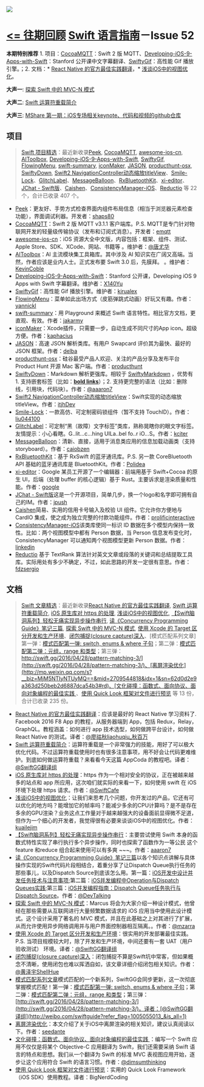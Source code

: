 ![](http://dulema.sinaapp.com/logo/sl-banner.png)

**[<= 往期回顾](https://github.com/ipader/SwiftGuide/blob/master/weekly/README.md)**
[Swift 语言指南](https://github.com/ipader/SwiftGuide)－Issue 52
===
**本期特别推荐** 1. 项目：[CocoaMQTT](https://github.com/emqtt/CocoaMQTT)：Swift 2 版 MQTT、[Developing-iOS-9-Apps-with-Swift](https://github.com/X140Yu/Developing-iOS-9-Apps-with-Swift)：Stanford 公开课中文字幕翻译、[SwiftyGif](https://github.com/kirualex/SwiftyGif)：高性能 Gif 播放引擎。；2. 文档：* [React Native 的官方最佳实践翻译](http://f8-app.liaohuqiu.net/)，* [浅谈iOS中的视图优化](http://www.jianshu.com/p/5c968a240e27?utm_campaign=hugo&utm_medium=reader_share&utm_content=note&utm_source=weibo)。

**大声一**: [探索 Swift 中的 MVC-N 模式](https://realm.io/cn/news/slug-marcus-zarra-exploring-mvcn-swift/)

**大声二**: [Swift 运算符重载简介](http://swift.gg/2016/04/19/operator-overloading-swift/)

**大声三**: [MShare 第一期：iOS专场相关keynote、代码和视频的github仓库](https://github.com/mengxiangyue/MShare_Salon)


## 项目
> [Swift 项目精选](https://github.com/ipader/SwiftGuide/blob/master/Featured.md)：最近新收录[Peek](https://github.com/shaps80/Peek), [CocoaMQTT](https://github.com/emqtt/CocoaMQTT), [awesome-ios-cn](https://github.com/jobbole/awesome-ios-cn), [AIToolbox](https://github.com/KevinCoble/AIToolbox),  [Developing-iOS-9-Apps-with-Swift](https://github.com/X140Yu/Developing-iOS-9-Apps-with-Swift), [SwiftyGif](https://github.com/kirualex/SwiftyGif), [FlowingMenu](https://github.com/yannickl/FlowingMenu), [swift-summary](https://github.com/jakarmy/swift-summary), [iconMaker](https://github.com/kaphacius/IconMaker), [JASON](https://github.com/delba/JASON), [producthunt-osx](https://github.com/producthunt/producthunt-osx), [SwiftyDown](https://github.com/aaaron7/SwiftyDown), [Swift2 NavigationController动态缩放titleView](https://github.com/itjhDev/NavTopImage)、[Smile-Lock](https://github.com/liu044100/Smile-Lock)、[GlitchLabel](https://github.com/kciter/GlitchLabel)、[MessageBalloon](https://github.com/caiobzen/MessageBalloon)、[RxBluetoothKit](https://github.com/Polidea/RxBluetoothKit)、[xi-editor](https://github.com/google/xi-editor)、[JChat - Swift版](https://github.com/jpush/jchat-swift)、[Caishen](https://github.com/prolificinteractive/Caishen)、[ConsistencyManager-iOS](https://github.com/linkedin/ConsistencyManager-iOS)、[Reductio](https://github.com/fdzsergio/Reductio)   等 22 个，合计已收录 407 个。


* [Peek](https://github.com/shaps80/Peek)：更友好、手势方式检查界面内组件布局信息（相当于浏览器元素检查功能），界面调试利器。开发者：[shaps80](https://github.com/shaps80)
* [CocoaMQTT](https://github.com/emqtt/CocoaMQTT)：Swift 2 版 MQTT v3.1.1 客户端库。P.S. MQTT是专门针对物联网开发的轻量级传输协议（发布和订阅式消息）。开发者：[emqtt](https://github.com/emqtt)
* [awesome-ios-cn](https://github.com/jobbole/awesome-ios-cn)：iOS 资源大全中文版，内容包括：框架、组件、测试、Apple Store、SDK、XCode、网站、书籍等
。维护者：[@唐尤华](http://weibo.com/tangyouhua?is_hot=1)
* [AIToolbox](https://github.com/KevinCoble/AIToolbox)：AI 主流模块集工具箱库。其中涉及 AI 知识实在广阔又高端。当然，作者应该是业内人士。正式发布要 Swift 3.0 后，先膜拜。
。维护者：[KevinCoble](https://github.com/KevinCoble)
* [Developing-iOS-9-Apps-with-Swift](https://github.com/X140Yu/Developing-iOS-9-Apps-with-Swift)：Stanford 公开课，Developing iOS 9 Apps with Swift 字幕翻译。维护者：[X140Yu](https://github.com/X140Yu)
* [SwiftyGif](https://github.com/kirualex/SwiftyGif)：高性能 Gif 播放引擎。维护者：[kirualex](https://github.com/kirualex)
* [FlowingMenu](https://github.com/yannickl/FlowingMenu)：菜单如此出场方式（皮筋弹跳式动画）好玩又有趣。作者：[yannickl](https://github.com/yannickl)
* [swift-summary](https://github.com/jakarmy/swift-summary)：用 Playground 来概述 Swift 语言特性。相比官方文档，更直观、有效。作者：[jakarmy](https://github.com/jakarmy/)
* [iconMaker](https://github.com/kaphacius/IconMaker)：Xcode插件，只需要一步，自动生成不同尺寸的App icon。超级方便。作者：[kaphacius](https://github.com/kaphacius/)
* [JASON](https://github.com/delba/JASON)：高速 JSON 解析类库。有用户 Swapcard 评价其为最快、最好的 JSON 框架。作者：[delba](https://github.com/delba/)
* [producthunt-osx](https://github.com/producthunt/producthunt-osx)：硅谷最受产品人欢迎、关注的产品分享及发布平台 Product Hunt 开源 Mac 客户端。作者：[producthunt](https://github.com/producthunt/)
* [SwiftyDown](https://github.com/aaaron7/SwiftyDown)：Markdown 解析更强库。相较于 [SwiftyMarkdown](https://github.com/SimonFairbairn/SwiftyMarkdown) ，优势有 1. 支持嵌套标签（比如：**[bold links]()**）；2. 支持更完整的语法（比如：删除线，引用块，代码块）。作者：[@aaaron7](http://weibo.com/roseofsharon)
* [Swift2 NavigationController动态缩放titleView](https://github.com/itjhDev/NavTopImage)：Swift实现的动态缩放titleView。作者：[itjhDev](https://github.com/itjhDev/)
* [Smile-Lock](https://github.com/liu044100/Smile-Lock)：一款高仿、可定制密码锁组件（暂不支持 TouchID）。作者：[liu044100](https://github.com/liu044100)
* [GlitchLabel](https://github.com/kciter/GlitchLabel)：可定制“黑（故障）文字标签”类库，熟称晃瞎你的眼文字标签。友情提示：小心看瞎。G..lit...c...hing UILa..bel fo..r iO...S。作者：[kciter](https://github.com/kciter)
* [MessageBalloon](https://github.com/caiobzen/MessageBalloon)：清新、直接，适用于消息类应用的信息加载动画类（支持 storyboard）。作者：[caiobzen](https://github.com/caiobzen)
* [RxBluetoothKit](https://github.com/Polidea/RxBluetoothKit)：基于 RxSwift 的蓝牙通讯库。P.S. 另一款 CoreBluetooth API 基础的蓝牙通讯库是 BluetoothKit。作者：[Polidea](https://github.com/Polidea/)
* [xi-editor](https://github.com/google/xi-editor)：Google 某员工开源了一个编辑器：前端用基于 Swift+Cocoa 的原生 UI，后端（处理 buffer 的核心逻辑）基于 Rust。主要诉求是渲染质量和性能。作者：[google](https://github.com/google/)
* [JChat - Swift版](https://github.com/jpush/jchat-swift)这是一个开源项目，简单几步，换一个logo和名字即可拥有自己的IM。作者：[jpush](https://github.com/jpush/)
* [Caishen](https://github.com/prolificinteractive/Caishen)简易、实用的信用卡号输入及校验 UI 组件。它允许你方便地与 CardIO 集成，使之成为独立完整的付款功能组件。作者：[prolificinteractive](https://github.com/prolificinteractive/)
* [ConsistencyManager-iOS](https://github.com/linkedin/ConsistencyManager-iOS)该类库使同一标识 ID 数据在多个模型内保持一致性。比如：两个视图模型中都有 Person 数据，当 Person 信息发布变化时， ConsistencyManager 可以通知两个视图模型更新 Person 数据。作者：[linkedin](https://github.com/linkedin/)
* [Reductio](https://github.com/fdzsergio/Reductio) 基于 TextRank 算法针对英文文章或段落的关键词和总结提取工具库。实际用处有多少不确定，不过，如此思路的开发一定很有意思。作者：[fdzsergio](https://github.com/fdzsergio)







## 文档
> [Swift 文章精选](https://github.com/ipader/SwiftGuide/blob/master/Featured-Articles.md)：最近新收录[React Native 的官方最佳实践翻译](http://f8-app.liaohuqiu.net/), [Swift 运算符重载简介](http://swift.gg/2016/04/19/operator-overloading-swift/), [iOS 原生库对 https 的处理](http://swiftcafe.io/2016/04/16/swift-https/?hmsr=toutiao.io&utm_medium=toutiao.io&utm_source=toutiao.io), [浅谈iOS中的视图优化](http://www.jianshu.com/p/5c968a240e27?utm_campaign=hugo&utm_medium=reader_share&utm_content=note&utm_source=weibo), [【Swift脑洞系列】轻松无痛实现异步操作串行](http://www.jianshu.com/p/168f92164f06), [读《Concurrency Programming Guide》笔记三篇](), [探索 Swift 中的 MVC-N 模式](https://realm.io/cn/news/slug-marcus-zarra-exploring-mvcn-swift/), [使用 Xcode 的 Target 区分开发和生产环境](http://swift.gg/2016/04/22/using-xcode-targets/)、[闭包捕捉(closure capture)深入](http://shellhue.github.io/2016/04/22/closureCapture/)、[模式匹配系列文章]第一弹：[模式匹配第一弹: switch, enums & where 子句](http://swift.gg/2016/04/26/pattern-matching-1/)；第二弹：[模式匹配第二弹：元组，range 和类型](http://swift.gg/2016/04/27/pattern-matching-2/)；第三弹：[http://swift.gg/2016/04/28/pattern-matching-3/](http://swift.gg/2016/04/28/pattern-matching-3/)、[离屏渲染优化](http://mp.weixin.qq.com/s?__biz=MjM5NTIyNTUyMQ==&mid=2709544818&idx=1&sn=62d0d2e9a363d250beb2d6887dca54b3#rd)、[文化碰撞：函数式、面向协议、面向对象编程的最佳实践 ](https://realm.io/cn/news/tryswift-daniel-steinberg-blending-cultures/)、[使用 Quick Look 框架对文件进行预览](https://segmentfault.com/a/1190000005010273) 等 13 份，合计已收录 235 份。

* [React Native 的官方最佳实践翻译](http://f8-app.liaohuqiu.net/)：应该是最好的 React Native 学习资料了. Facebook 2016 F8 App 的教程，从服务器端到 App，包括 Redux，Relay，GraphQL。教程涵盖：如何进行 app 技术选型，如何做跨平台设计，如何做 React Native 的测试。译者：[@廖祜秋liaohuqiu_秋百万](http://weibo.com/liaohuqiu?refer_flag=1005055013_&is_hot=1)
* [Swift 运算符重载简介](http://swift.gg/2016/04/19/operator-overloading-swift/)：运算符重载是一个非常强力的技能，用好了可以极大优化代码。不过运算符重载使用时也有很多注意事项，用不好会让代码更难维护。到底如何做运算符重载？来看看今天这篇 AppCoda 的教程吧。译者：[@SwiftGG翻译组](http://weibo.com/swiftguide?refer_flag=1005055013_&is_all=1)
* [iOS 原生库对 https 的处理](http://swiftcafe.io/2016/04/16/swift-https/?hmsr=toutiao.io&utm_medium=toutiao.io&utm_source=toutiao.io)：https 作为一个相对安全的协议，正在被越来越多的站点和 app 所应用，这次咱们就实际的来看一下，如何使用 swift 在 iOS 环境下处理 https 请求。作者：[@SwiftCafe](http://weibo.com/u/5721760998?from=feed&loc=at&nick=SwiftCafe&is_hot=1)
* [浅谈iOS中的视图优化](http://www.jianshu.com/p/5c968a240e27?utm_campaign=hugo&utm_medium=reader_share&utm_content=note&utm_source=weibo)：让我们来思考几个问题，你开发过的产品，它还有可以优化的地方吗？能增加它的帧率吗？能减少多余的CPU计算吗？是不是存在多余的GPU渲染？业务这点工作量对于越来越强大的设备面前显得微不足道，但作为一个细心的开发者，我觉得很有必要来谈谈iOS中的视图优化。作者：[kuailejim](http://www.jianshu.com/users/40e4dced948f/latest_articles)
* [【Swift脑洞系列】轻松无痛实现异步操作串行](http://www.jianshu.com/p/168f92164f06)：主要尝试使用 Swift 本身的函数式特性实现了串行执行多个异步操作，同时也探索了函数作为一等公民 这个 feature 和reduce 组合起来使用可以有多爽 ~~~。作者：[aaaron7](http://www.jianshu.com/users/9efd08855d3a/latest_articles)
* [读《Concurrency Programming Guide》笔记三篇]()以各个知识点讲解与具体操作实现的Swift代码片段相结合，着重分享了让Dispatch Queue执行任务的那些事儿，以及Dispatch Source到底该怎么用。第一篇：[iOS开发中设计并发任务技术与注意事项](http://geek.csdn.net/news/detail/60236);第二篇：[iOS并发编程中Operation与Dispatch Queues实践](http://geek.csdn.net/news/detail/63001);第三篇：[iOS并发编程指南：Dispatch Queue任务执行与Dispatch Source](http://geek.csdn.net/news/detail/69122)。作者：[@DevTalking 
](http://weibo.com/jacefu?from=feed&loc=at&nick=DevTalking)
* [探索 Swift 中的 MVC-N 模式](https://realm.io/cn/news/slug-marcus-zarra-exploring-mvcn-swift/)：Marcus 将会为大家介绍一种设计模式，他曾经在那些需要从互联网进行大量频繁数据请求的 iOS 应用当中使用此设计模式。这个设计采用了著名的 MVC 模式，并且在此基础之上对其进行了扩展，从而允许使用异步网络调用并与用户界面控制器相互隔离。。作者：[@mzarra 
](https://twitter.com/mzarra)
* [使用 Xcode 的 Target 区分开发和生产环境](http://swift.gg/2016/04/22/using-xcode-targets/)：很实用的开发部署最佳实践。P.S. 当项目规模较大时，除了开发和生产环境，中间还要有一套 UAT（用户验收测试） 环境。译者：[@SwiftGG翻译组](http://weibo.com/swiftguide?refer_flag=1005055013_&is_all=1)
* [闭包捕捉(closure capture)深入](http://shellhue.github.io/2016/04/22/closureCapture/)：闭包捕捉不算是Swift坑中常客，但如果概念不清晰，使用闭包也难以挥洒自如，该文章详细介绍闭包相关知识。作者：[@黄泽宇ShellHue](http://weibo.com/u/5707174464?refer_flag=1005055013_&is_hot=1)
* [模式匹配系列文章]()模式匹配的一个新系列，SwiftGG会同步更新，这一次彻底掌握模式匹配！第一弹：[模式匹配第一弹: switch, enums & where 子句](http://swift.gg/2016/04/26/pattern-matching-1/)；第二弹：[模式匹配第二弹：元组，range 和类型](http://swift.gg/2016/04/27/pattern-matching-2/)；第三弹：[http://swift.gg/2016/04/28/pattern-matching-3/](http://swift.gg/2016/04/28/pattern-matching-3/)。译者：[@SwiftGG翻译组](http://weibo.com/swiftguide?refer_flag=1005055013_&is_all=1)
* [离屏渲染优化](http://mp.weixin.qq.com/s?__biz=MjM5NTIyNTUyMQ==&mid=2709544818&idx=1&sn=62d0d2e9a363d250beb2d6887dca54b3#rd)：本文介绍了关于iOS中离屏渲染的相关知识，建议认真阅读以下。作者：[seedante](https://github.com/seedante)
* [文化碰撞：函数式、面向协议、面向对象编程的最佳实践 ](https://realm.io/cn/news/tryswift-daniel-steinberg-blending-cultures/)：编写一个 Swift 应用不仅仅是将某个 Objective-C 应用翻译为 Swift，我们还需要采纳 Swift 语言的特点和思想。我们从一个翻译为 Swift 的标准 MVC 表视图应用开始，逐步让这个应用符合 Swift 的语言习惯。作者：[@dimsumthinking](https://twitter.com/dimsumthinking)
* [使用 Quick Look 框架对文件进行预览](https://segmentfault.com/a/1190000005010273)：实用的 Quick Look Framework（iOS SDK）使用教程。译者：BigNerdCoding






